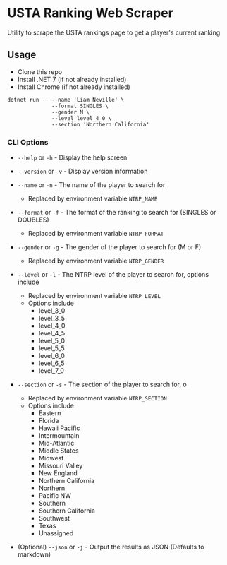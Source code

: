 # USTA Ranking Web Scraper

Utility to scrape the USTA rankings page to get a player's current ranking

## Usage

- Clone this repo
- Install .NET 7 (if not already installed)
- Install Chrome (if not already installed)

```console
dotnet run -- --name 'Liam Neville' \
              --format SINGLES \
              --gender M \
              --level level_4_0 \
              --section 'Northern California'
```

### CLI Options

- `--help` or `-h` - Display the help screen
- `--version` or `-v` - Display version information
- `--name` or `-n` - The name of the player to search for
  - Replaced by environment variable `NTRP_NAME`
- `--format` or `-f` - The format of the ranking to search for (SINGLES or DOUBLES)
  - Replaced by environment variable `NTRP_FORMAT`
- `--gender` or `-g` - The gender of the player to search for (M or F)
  - Replaced by environment variable `NTRP_GENDER`
- `--level` or `-l` - The NTRP level of the player to search for, options include
  - Replaced by environment variable `NTRP_LEVEL`
  - Options include
    - level_3_0
    - level_3_5
    - level_4_0
    - level_4_5
    - level_5_0
    - level_5_5
    - level_6_0
    - level_6_5
    - level_7_0

- `--section` or `-s` - The section of the player to search for, o
  - Replaced by environment variable `NTRP_SECTION`
  - Options include
    - Eastern
    - Florida
    - Hawaii Pacific
    - Intermountain
    - Mid-Atlantic
    - Middle States
    - Midwest
    - Missouri Valley
    - New England
    - Northern California
    - Northern
    - Pacific NW
    - Southern
    - Southern California
    - Southwest
    - Texas
    - Unassigned

- (Optional) `--json` or `-j` - Output the results as JSON (Defaults to markdown)
